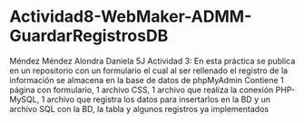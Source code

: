 # Actividad8-WebMaker-ADMM-GuardarRegistrosDB
Méndez Méndez Alondra Daniela 5J Actividad 3: En esta práctica se publica en un repositorio con un formulario el cual al ser rellenado el registro de la información se almacena en la base de datos de phpMyAdmin Contiene 1 página con formulario, 1 archivo CSS, 1 archivo que realiza la conexión PHP-MySQL, 1 archivo que registra los datos para insertarlos en la BD y un archivo SQL con la BD, la tabla y algunos registros ya implementados
